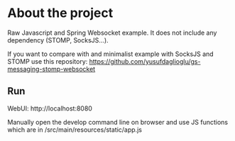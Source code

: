 # About the project

Raw Javascript and Spring Websocket example. It does not include any dependency (STOMP, SocksJS...).

If you want to compare with and minimalist example with SocksJS and STOMP use this repository: https://github.com/yusufdaglioglu/gs-messaging-stomp-websocket

## Run

WebUI: http://localhost:8080

Manually open the develop command line on browser and use JS functions which are in /src/main/resources/static/app.js
